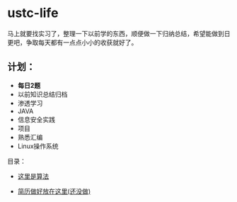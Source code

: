 # ustc-life

马上就要找实习了，整理一下以前学的东西，顺便做一下归纳总结，希望能做到日更吧，争取每天都有一点点小小的收获就好了。

## 计划：

- **每日2题**
- 以前知识总结归档
- 渗透学习
- JAVA
- 信息安全实践
- 项目
- 熟悉汇编
- Linux操作系统

目录：

- [这里是算法](https://github.com/chan-shaw/USTC-LIFE/tree/master/Algorithms)

- [简历做好放在这里(还没做)](http://home.ustc.edu.cn/~chanshaw/)
